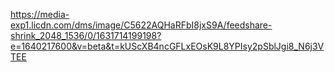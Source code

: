 https://media-exp1.licdn.com/dms/image/C5622AQHaRFbI8jxS9A/feedshare-shrink_2048_1536/0/1631714199198?e=1640217600&v=beta&t=kUScXB4ncGFLxEOsK9L8YPIsy2pSblJgi8_N6j3VTEE
